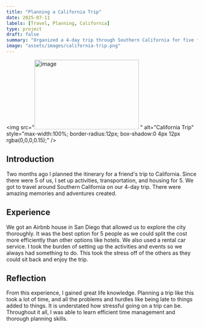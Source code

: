 ```yaml
---
title: "Planning a California Trip"
date: 2025-07-11
labels: [Travel, Planning, California]
type: project
draft: false
summary: "Organized a 4-day trip through Southern California for five friends, managing activities, transportation, and housing."
image: "assets/images/california-trip.png"
---
```

<img src="<img width="275" height="183" alt="image" src="https://github.com/user-attachments/assets/37b0f41d-2977-427f-a00c-8c358ea20a2a" />
" alt="California Trip" style="max-width:100%; border-radius:12px; box-shadow:0 4px 12px rgba(0,0,0,0.15);" />
## Introduction

Two months ago I planned the itinerary for a friend's trip to California. Since there were 5 of us, I set up activities, transportation, and housing for 5. We got to travel around Southern California on our 4-day trip. There were amazing memories and adventures created.  

## Experience

We got an Airbnb house in San Diego that allowed us to explore the city thoroughly. It was the best option for 5 people as we could split the cost more efficiently than other options like hotels. We also used a rental car service. I took the burden of setting up the activities and events so we always had something to do. This took the stress off of the others as they could sit back and enjoy the trip.  

## Reflection

From this experience, I gained great life knowledge. Planning a trip like this took a lot of time, and all the problems and hurdles like being late to things added to things. It is understated how stressful going on a trip can be. Throughout it all, I was able to learn efficient time management and thorough planning skills.  



